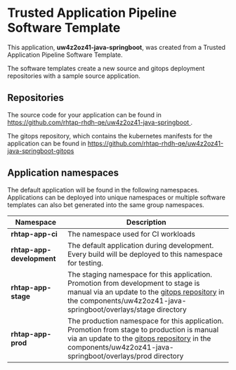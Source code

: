 # Trusted Application Pipeline Software Template

This application, **uw4z2oz41-java-springboot**, was created from a Trusted Application Pipeline Software Template.

The software templates create a new source and gitops deployment repositories with a sample source application. 

## Repositories

The source code for your application can be found in [https://github.com/rhtap-rhdh-qe/uw4z2oz41-java-springboot ](https://github.com/rhtap-rhdh-qe/uw4z2oz41-java-springboot ).
 
The gitops repository, which contains the kubernetes manifests for the application can be found in 
[https://github.com/rhtap-rhdh-qe/uw4z2oz41-java-springboot-gitops ](https://github.com/rhtap-rhdh-qe/uw4z2oz41-java-springboot-gitops ) 

## Application namespaces 

The default application will be found in the following namespaces. Applications can be deployed into unique namespaces or multiple software templates can also bet generated into the same group namespaces.  

|  Namespace   |  Description   |  
| -------- | -------- |
| **rhtap-app-ci** | The namespace used for CI workloads |
| **rhtap-app-development** | The default application during development. Every build will be deployed to this namespace for testing. |
| **rhtap-app-stage** | The staging namespace for this application. Promotion from development to stage is manual via an update to the [gitops repository](https://github.com/rhtap-rhdh-qe/uw4z2oz41-java-springboot-gitops ) in the components/uw4z2oz41-java-springboot/overlays/stage directory |
| **rhtap-app-prod** | The production namespace for this application. Promotion from stage to production is manual via an update to the [gitops repository](https://github.com/rhtap-rhdh-qe/uw4z2oz41-java-springboot-gitops ) in the components/uw4z2oz41-java-springboot/overlays/prod directory |
